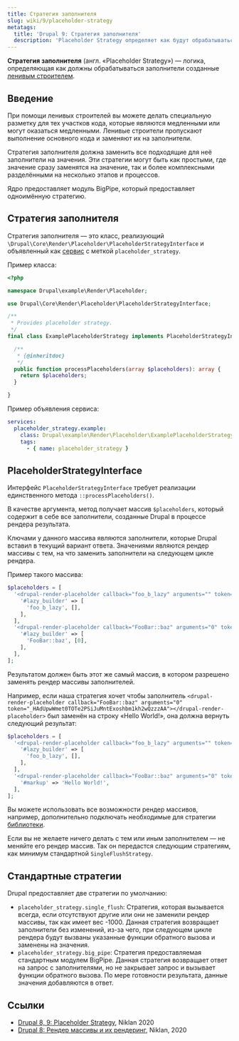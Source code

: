 ```yaml
---
title: Стратегия заполнителя
slug: wiki/9/placeholder-strategy
metatags:
  title: 'Drupal 9: Стратегия заполнителя'
  description: 'Placeholder Strategy определяет как будут обрабатываться заполнители созданные ленивым строителем.'
---
```


**Стратегия заполнителя** (англ. «Placeholder Strategy») — логика, определяющая как должны обрабатываться заполнители созданные [ленивым строителем](../lazy-builder/index.md).

## Введение

При помощи ленивых строителей вы можете делать специальную разметку для тех участков кода, которые являются медленными или могут оказаться медленными. Ленивые строители пропускают выполнение основного кода и заменяют их на заполнители.

Стратегия заполнителя должна заменить все подходящие для неё заполнители на значения. Эти стратегии могут быть как простыми, где значение сразу заменятся на значение, так и более комплексными разделёнными на несколько этапов и процессов.

Ядро предоставляет модуль BigPipe, который предоставляет одноимённую стратегию.

## Стратегия заполнителя

Стратегия заполнителя — это класс, реализующий `\Drupal\Core\Render\Placeholder\PlaceholderStrategyInterface` и объявленный как [сервис](../services/index.md) с меткой `placeholder_strategy`.

Пример класса:

```php
<?php

namespace Drupal\example\Render\Placeholder;

use Drupal\Core\Render\Placeholder\PlaceholderStrategyInterface;

/**
 * Provides placeholder strategy.
 */
final class ExamplePlaceholderStrategy implements PlaceholderStrategyInterface {

  /**
   * {@inheritdoc}
   */
  public function processPlaceholders(array $placeholders): array {
    return $placeholders;
  }

}
```

Пример объявления сервиса:

```yaml
services:
  placeholder_strategy.example:
    class: Drupal\example\Render\Placeholder\ExamplePlaceholderStrategy
    tags:
      - { name: placeholder_strategy }
```

## PlaceholderStrategyInterface

Интерфейс `PlaceholderStrategyInterface` требует реализации единственного метода `::processPlaceholders()`.

В качестве аргумента, метод получает массив `$placeholders`, который содержит в себе все заполнители, созданные Drupal в процессе рендера результата.

Ключами у данного массива являются заполнители, которые Drupal вставил в текущий вариант ответа. Значениями являются рендер массивы с тем, на что заменить заполнители на следующем цикле рендера.

Пример такого массива:

```php
$placeholders = [
  '<drupal-render-placeholder callback="foo_b_lazy" arguments="" token="TOKEN"></drupal-render-placeholder>' => [
    '#lazy_builder' => [
      'foo_b_lazy', [],
    ],
  ],
  '<drupal-render-placeholder callback="FooBar::baz" arguments="0" token="_HAdUpwWmet0TOTe2PSiJuMntExoshbm1kh2wQzzzAA"></drupal-render-placeholder>' => [
    '#lazy_builder' => [
      'FooBar::baz', [0],
    ],
  ],
];
```

Результатом должен быть этот же самый массив, в котором разрешено заменять рендер массивы заполнителей.

Например, если наша стратегия хочет чтобы заполнитель `<drupal-render-placeholder callback="FooBar::baz" arguments="0" token="_HAdUpwWmet0TOTe2PSiJuMntExoshbm1kh2wQzzzAA"></drupal-render-placeholder>` был заменён на строку «Hello World!», она должна вернуть следующий результат:

```php
$placeholders = [
  '<drupal-render-placeholder callback="foo_b_lazy" arguments="" token="TOKEN"></drupal-render-placeholder>' => [
    '#lazy_builder' => [
      'foo_b_lazy', [],
    ],
  ],
  '<drupal-render-placeholder callback="FooBar::baz" arguments="0" token="_HAdUpwWmet0TOTe2PSiJuMntExoshbm1kh2wQzzzAA"></drupal-render-placeholder>' => [
    '#markup' => 'Hello World!',
  ],
];
```

Вы можете использовать все возможности рендер массивов, например, дополнительно подключать необходимые для стратегии [библиотеки](../libraries/index.md).

Если вы не желаете ничего делать с тем или иным заполнителем — не меняйте его рендер массив. Так он передастся следующим стратегиям, как минимум стандартной `SingleFlushStrategy`.

## Стандартные стратегии

Drupal предоставляет две стратегии по умолчанию:

- `placeholder_strategy.single_flush`: Стратегия, которая вызывается всегда, если отсутствуют другие или они не заменили рендер массивы, так как имеет вес -1000. Данная стратегия возвращает заполнители без изменений, из-за чего, при следующем цикле рендера будут вызваны указанные функции обратного вызова и заменены на значения.
- `placeholder_strategy.big_pipe`: Стратегия предоставляемая стандартным модулем BigPipe. Данная стратегия возвращает ответ на запрос с заполнителями, но не закрывает запрос и вызывает функции обратного вызова. По мере готовности результата, данные значения добавляются в ответ.

## Ссылки

- [Drupal 8, 9: Placeholder Strategy](https://niklan.net/blog/213), Niklan 2020
- [Drupal 8: Рендер массивы и их рендеринг](https://niklan.net/blog/210), Niklan, 2020